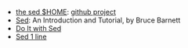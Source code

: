 - [the sed $HOME][1]: [github project](https://github.com/aureliojargas/sed.sf.net)
- [Sed][2]: An Introduction and Tutorial, by Bruce Barnett
- [Do It with Sed][3]
- [Sed 1 line][4]



[1]:http://sed.sourceforge.net/
[2]:http://www.grymoire.com/Unix/Sed.html
[3]:local/do_it_with_sed.md
[4]:local/sed1line.md
